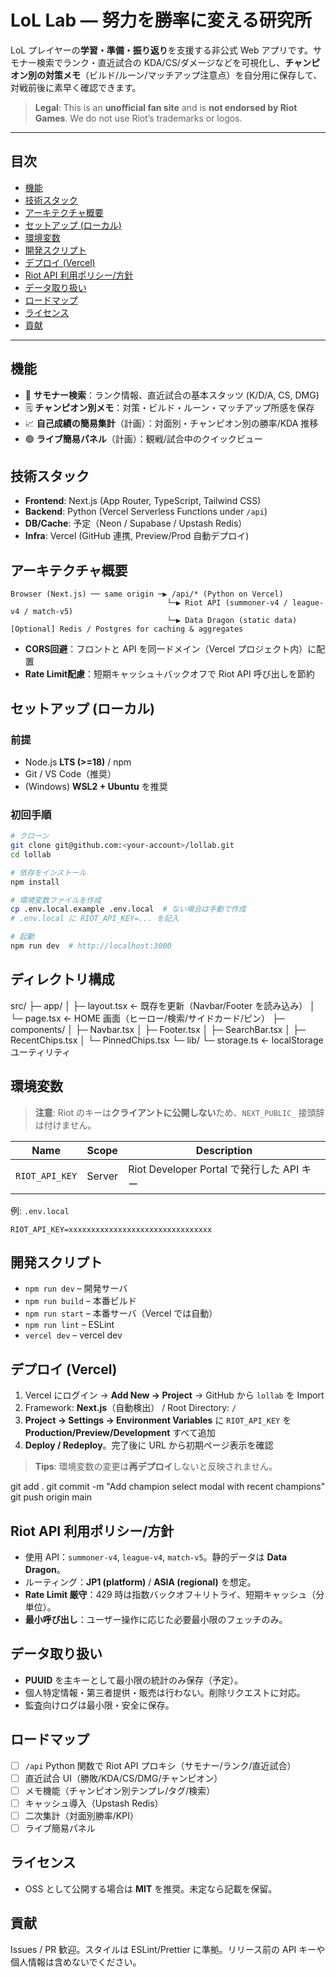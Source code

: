# LoL Lab — 努力を勝率に変える研究所

LoL プレイヤーの**学習・準備・振り返り**を支援する非公式 Web アプリです。サモナー検索でランク・直近試合の KDA/CS/ダメージなどを可視化し、**チャンピオン別の対策メモ**（ビルド/ルーン/マッチアップ注意点）を自分用に保存して、対戦前後に素早く確認できます。

> **Legal**: This is an **unofficial fan site** and is **not endorsed by Riot Games**. We do not use Riot’s trademarks or logos.

---

## 目次

* [機能](#機能)
* [技術スタック](#技術スタック)
* [アーキテクチャ概要](#アーキテクチャ概要)
* [セットアップ (ローカル)](#セットアップ-ローカル)
* [環境変数](#環境変数)
* [開発スクリプト](#開発スクリプト)
* [デプロイ (Vercel)](#デプロイ-vercel)
* [Riot API 利用ポリシー/方針](#riot-api-利用ポリシー方針)
* [データ取り扱い](#データ取り扱い)
* [ロードマップ](#ロードマップ)
* [ライセンス](#ライセンス)
* [貢献](#貢献)

---

## 機能

* 🔎 **サモナー検索**：ランク情報、直近試合の基本スタッツ (K/D/A, CS, DMG)
* 🗒️ **チャンピオン別メモ**：対策・ビルド・ルーン・マッチアップ所感を保存
* 📈 **自己成績の簡易集計**（計画）：対面別・チャンピオン別の勝率/KDA 推移
* 🟢 **ライブ簡易パネル**（計画）：観戦/試合中のクイックビュー

## 技術スタック

* **Frontend**: Next.js (App Router, TypeScript, Tailwind CSS)
* **Backend**: Python (Vercel Serverless Functions under `/api`)
* **DB/Cache**: 予定（Neon / Supabase / Upstash Redis）
* **Infra**: Vercel (GitHub 連携, Preview/Prod 自動デプロイ)

## アーキテクチャ概要

```
Browser (Next.js) ── same origin ─▶ /api/* (Python on Vercel)
                                   └─▶ Riot API (summoner-v4 / league-v4 / match-v5)
                                   └─▶ Data Dragon (static data)
[Optional] Redis / Postgres for caching & aggregates
```

* **CORS回避**：フロントと API を同一ドメイン（Vercel プロジェクト内）に配置
* **Rate Limit配慮**：短期キャッシュ＋バックオフで Riot API 呼び出しを節約

## セットアップ (ローカル)

### 前提

* Node.js **LTS (>=18)** / npm
* Git / VS Code（推奨）
* (Windows) **WSL2 + Ubuntu** を推奨

### 初回手順

```bash
# クローン
git clone git@github.com:<your-account>/lollab.git
cd lollab

# 依存をインストール
npm install

# 環境変数ファイルを作成
cp .env.local.example .env.local  # ない場合は手動で作成
# .env.local に RIOT_API_KEY=... を記入

# 起動
npm run dev  # http://localhost:3000
```


## ディレクトリ構成
src/
├─ app/
│  ├─ layout.tsx         ← 既存を更新（Navbar/Footer を読み込み）
│  └─ page.tsx           ← HOME 画面（ヒーロー/検索/サイドカード/ピン）
├─ components/
│  ├─ Navbar.tsx
│  ├─ Footer.tsx
│  ├─ SearchBar.tsx
│  ├─ RecentChips.tsx
│  └─ PinnedChips.tsx
└─ lib/
   └─ storage.ts         ← localStorage ユーティリティ

## 環境変数

> **注意**: Riot のキーは**クライアントに公開しない**ため、`NEXT_PUBLIC_` 接頭辞は付けません。

| Name           | Scope  | Description                        |
| -------------- | ------ | ---------------------------------- |
| `RIOT_API_KEY` | Server | Riot Developer Portal で発行した API キー |

例: `.env.local`

```
RIOT_API_KEY=xxxxxxxxxxxxxxxxxxxxxxxxxxxxxxxx
```

## 開発スクリプト

* `npm run dev` – 開発サーバ
* `npm run build` – 本番ビルド
* `npm run start` – 本番サーバ（Vercel では自動）
* `npm run lint` – ESLint
* `vercel dev` – vercel dev

## デプロイ (Vercel)

1. Vercel にログイン → **Add New → Project** → GitHub から `lollab` を Import
2. Framework: **Next.js**（自動検出） / Root Directory: `/`
3. **Project → Settings → Environment Variables** に `RIOT_API_KEY` を **Production/Preview/Development** すべて追加
4. **Deploy / Redeploy**。完了後に URL から初期ページ表示を確認

> **Tips**: 環境変数の変更は**再デプロイ**しないと反映されません。

git add .
git commit -m "Add champion select modal with recent champions"
git push origin main

## Riot API 利用ポリシー/方針

* 使用 API：`summoner-v4`, `league-v4`, `match-v5`。静的データは **Data Dragon**。
* ルーティング：**JP1 (platform)** / **ASIA (regional)** を想定。
* **Rate Limit 厳守**：429 時は指数バックオフ＋リトライ、短期キャッシュ（分単位）。
* **最小呼び出し**：ユーザー操作に応じた必要最小限のフェッチのみ。

## データ取り扱い

* **PUUID** を主キーとして最小限の統計のみ保存（予定）。
* 個人特定情報・第三者提供・販売は行わない。削除リクエストに対応。
* 監査向けログは最小限・安全に保存。

## ロードマップ

* [ ] `/api` Python 関数で Riot API プロキシ（サモナー/ランク/直近試合）
* [ ] 直近試合 UI（勝敗/KDA/CS/DMG/チャンピオン）
* [ ] メモ機能（チャンピオン別テンプレ/タグ/検索）
* [ ] キャッシュ導入（Upstash Redis）
* [ ] 二次集計（対面別勝率/KPI）
* [ ] ライブ簡易パネル

## ライセンス

* OSS として公開する場合は **MIT** を推奨。未定なら記載を保留。

## 貢献

Issues / PR 歓迎。スタイルは ESLint/Prettier に準拠。リリース前の API キーや個人情報は含めないでください。
